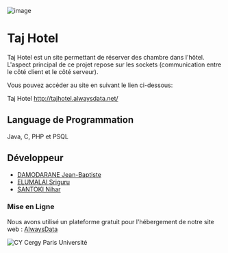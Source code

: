 ![image](http://tajhotel.alwaysdata.net/images/logopic.png)



# Taj Hotel

Taj Hotel est un site permettant de réserver des chambre dans l'hôtel.
L'aspect principal de ce projet repose sur les sockets (communication entre le côté client et le côté serveur).

Vous pouvez accéder au site en suivant le lien ci-dessous:
 
Taj Hotel http://tajhotel.alwaysdata.net/


## Language de Programmation

Java, C, PHP et PSQL



## Développeur

- [DAMODARANE Jean-Baptiste](https://github.com/JeanBaptiste02)
- [ELUMALAI Sriguru](https://github.com/Sriguru95)
- [SANTOKI Nihar](https://github.com)

### Mise en Ligne
Nous avons utilisé un plateforme gratuit pour l'hébergement de notre site web : [AlwaysData ](https://www.alwaysdata.com/fr/)


![CY Cergy Paris Université](https://www.actuia.com/wp-content/uploads/2020/09/logo20CY20UCP202.png)
